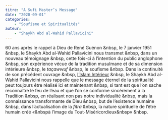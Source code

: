 ```yaml
---
titre: "A Sufi Master’s Message"
date: "2020-09-01"
categories: 
	- "Soufisme et Spiritualités"
auteur: 
	- "Shaykh Abd al-Wahid Pallavicini"
---
```


60 ans après le rappel à Dieu de René Guénon &nbsp, le 7 janvier 1951 &nbsp, le Shaykh Abd al-Wahid Pallavicini nous transmet &nbsp, dans un nouveau témoignage &nbsp, cette fois-ci à l’intention du public anglophone &nbsp, son expérience vécue de la tradition musulmane et de sa dimension intérieure &nbsp, le *taçawwuf* &nbsp, le soufisme &nbsp. Dans la continuité de son précédent ouvrage &nbsp, [l’Islam Intérieur](https://www.ihei-asso&nbsp.org/publications/islam-int%C3%A9rieur/ "l’Islam Intérieur") &nbsp, le Shaykh Abd al-Wahid Pallavicini nous rappelle que le message éternel de la spiritualité peut toujours être réalisé ici et maintenant &nbsp, si tant est que l’on sache reconnaître le feu de l’eau et que l’on se conforme sincèrement à la Tradition &nbsp, en réalisant non pas notre individualité &nbsp, mais la connaissance transformante de Dieu &nbsp, but de l’existence humaine &nbsp, dans l’actualisation de la *fitra* &nbsp, la nature spirituelle de l’être humain créé «&nbspà l’image du Tout-Miséricordieux&nbsp» &nbsp. 